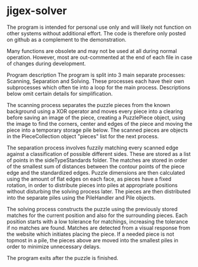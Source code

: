 # jigex-solver

The program is intended for personal use only and will likely not function on other systems without additional effort. The code is therefore only posted on github as a complement to the demonstration.

Many functions are obsolete and may not be used at all during normal operation. However, most are out-commented at the end of each file in case of changes during development.

Program description
The program is split into 3 main separate processes: Scanning, Separation and Solving. These processes each have their own subprocesses which often tie into a loop for the main process. Descriptions below omit certain details for simplification.

The scanning process separates the puzzle pieces from the known background using a XOR operator and moves every piece into a clearing before saving an image of the piece, creating a PuzzlePiece object, using the image to find the corners, center and edges of the piece and moving the piece into a temporary storage pile below. The scanned pieces are objects in the PieceCollection object "pieces" list for the next process.

The separation process involves fuzzily matching every scanned edge against a classification of possible different sides. These are stored as a list of points in the sideTypeStandards folder. The matches are stored in order of the smallest sum of distances between the contour points of the piece edge and the standardized edges. Puzzle dimensions are then calculated using the amount of flat edges on each face, as pieces have a fixed rotation, in order to distribute pieces into piles at appropriate positions without disturbing the solving process later. The pieces are then distributed into the separate piles using the PileHandler and Pile objects.

The solving process constructs the puzzle using the previously stored matches for the current position and also for the surrounding pieces. Each position starts with a low tolerance for matchings, increasing the tolerance if no matches are found. Matches are detected from a visual response from the website which initiates placing the piece. If a needed piece is not topmost in a pile, the pieces above are moved into the smallest piles in order to minimize unnecessary delays.

The program exits after the puzzle is finished.
